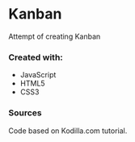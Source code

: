 # Kanban
Attempt of creating Kanban

### Created with:
* JavaScript
* HTML5
* CSS3

### Sources 
Code based on Kodilla.com tutorial.

